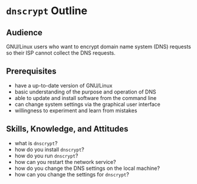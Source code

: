 # `dnscrypt` Outline

## Audience

GNU/Linux users who want to encrypt domain name system (DNS) requests so their ISP cannot collect the DNS requests.

## Prerequisites

* have a up-to-date version of GNU/Linux
* basic understanding of the purpose and operation of DNS
* able to update and install software from the command line
* can change system settings via the graphical user interface
* willingness to experiment and learn from mistakes

## Skills, Knowledge, and Attitudes

* what is `dnscrypt`?
* how do you install `dnscrypt`?
* how do you run `dnscrypt`?
* how can you restart the network service?
* how do you change the DNS settings on the local machine?
* how can you change the settings for `dnscrypt`?
